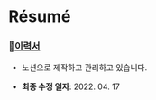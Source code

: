 # Résumé

### 🔗[이력서](https://resume-taemo.notion.site)

- 노션으로 제작하고 관리하고 있습니다.

- **최종 수정 일자**: 2022. 04. 17
